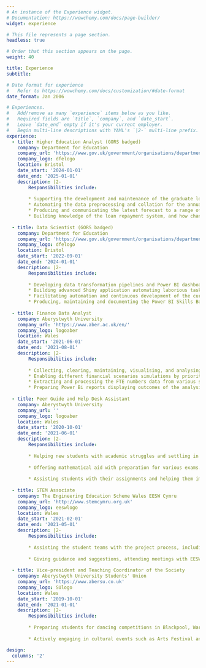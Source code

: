 ```yaml
---
# An instance of the Experience widget.
# Documentation: https://wowchemy.com/docs/page-builder/
widget: experience

# This file represents a page section.
headless: true

# Order that this section appears on the page.
weight: 40

title: Experience
subtitle:

# Date format for experience
#   Refer to https://wowchemy.com/docs/customization/#date-format
date_format: Jan 2006

# Experiences.
#   Add/remove as many `experience` items below as you like.
#   Required fields are `title`, `company`, and `date_start`.
#   Leave `date_end` empty if it's your current employer.
#   Begin multi-line descriptions with YAML's `|2-` multi-line prefix.
experience:
  - title: Higher Education Analyst (GORS badged)
    company: Department for Education
    company_url: 'https://www.gov.uk/government/organisations/department-for-education'
    company_logo: dfelogo
    location: Bristol
    date_start: '2024-01-01'
    date_end: '2025-01-01'
    description: |2-
        Responsibilities include:
        
        * Supporting the development and maintenance of the graduate loan repayment models, in particular the Advanced Learner Loan (ALL) model.
        * Automating the data preprocessing and collation for the annual Student loan forecasts for England publication adhering to the reproducible analytical pipeline principles.
        * Producing and communicating the latest forecast to a range of stakeholders, including senior official from across government and external bodies such as the Office for Budget Responsibility.
        * Building knowledge of the loan repayment system, and how changes to policy and macroeconomic determinants affect financial outcomes for both the state and the student.
        
  - title: Data Scientist (GORS badged)
    company: Department for Education
    company_url: 'https://www.gov.uk/government/organisations/department-for-education'
    company_logo: dfelogo
    location: Bristol
    date_start: '2022-09-01'
    date_end: '2024-01-01'
    description: |2-
        Responsibilities include:
        
        * Developing data transformation pipelines and Power BI dashboards for the national Multiply - Skills for Life program, designed to enhance numeracy skills among adults across the country.
        * Building advanced Shiny application automating laborious tasks and enabling centralised generation and distribution of the report cases classified as national concerns.
        * Facilitating automation and continuous development of the current ways of working and providing theoretical and technical expertise tailored to non-technical audiences.
        * Producing, maintaining and documenting the Power BI Skills Bootcamp dashboard supporting project delivery. 
        
  - title: Finance Data Analyst
    company: Aberystwyth University
    company_url: 'https://www.aber.ac.uk/en/'
    company_logo: logoaber
    location: Wales
    date_start: '2021-06-01'
    date_end: '2021-08-01'
    description: |2-
        Responsibilities include:
        
        * Collecting, clearing, maintaining, visualising, and analysing stakeholders' data about future projects, grants, capital, and revenue spending.
        * Enabling different financial scenarios simulations by priority amendments and automating their influence on the implementation waves and dates.
        * Extracting and processing the FTE numbers data from various sources for the benchmarking exercise.
        * Preparing Power Bi reports displaying outcomes of the analysis.
        
  - title: Peer Guide and Help Desk Assistant
    company: Aberystwyth University
    company_url: ''
    company_logo: logoaber
    location: Wales
    date_start: '2020-10-01'
    date_end: '2021-06-01'
    description: |2-
        Responsibilities include:
        
        * Helping new students with academic struggles and settling in the new environment.
        
        * Offering mathematical aid with preparation for various exams.
        
        * Assisting students with their assignments and helping them improve their mathematical reasoning.
  
  - title: STEM Associate
    company: The Engineering Education Scheme Wales EESW Cymru
    company_url: 'http://www.stemcymru.org.uk'
    company_logo: eeswlogo
    location: Wales
    date_start: '2021-02-01'
    date_end: '2021-05-01'
    description: |2-
        Responsibilities include:
        
        * Assisting the student teams with the project process, including providing support.
        
        * Giving guidance and suggestions, attending meetings with EESW staff and Schools and Companies.
        
  - title: Vice-president and Teaching Coordinator of the Society
    company: Aberystwyth University Students' Union
    company_url: 'https://www.abersu.co.uk'
    company_logo: SUlogo
    location: Wales
    date_start: '2019-10-01'
    date_end: '2021-01-01'
    description: |2-
        Responsibilities include:
        
        * Preparing students for dancing competitions in Blackpool, Warwick and Manchester.
        
        * Actively engaging in cultural events such as Arts Festival and Varsity 2021.

design:
  columns: '2'
---
```

